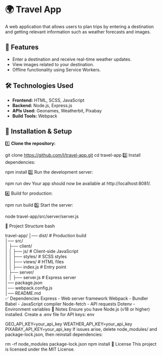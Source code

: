 # 🌍 Travel App  

A web application that allows users to plan trips by entering a destination and getting relevant information such as weather forecasts and images.

## 🚀 Features  
- Enter a destination and receive real-time weather updates.  
- View images related to your destination.  
- Offline functionality using Service Workers.  

## 🛠️ Technologies Used  
- **Frontend:** HTML, SCSS, JavaScript  
- **Backend:** Node.js, Express.js  
- **APIs Used:** Geonames, Weatherbit, Pixabay  
- **Build Tools:** Webpack  

## 📌 Installation & Setup  

1️⃣ **Clone the repository:**  

git clone https://github.com/ا/travel-app.git
cd travel-app
2️⃣ Install dependencies:


npm install
3️⃣ Run the development server:


npm run dev
Your app should now be available at http://localhost:8081/.

4️⃣ Build for production:


npm run build
5️⃣ Start the server:

node travel-app/src/server/server.js

📝 Project Structure
bash

travel-app/
│── dist/                   # Production build  
│── src/  
│   ├── client/  
│   │   ├── js/             # Client-side JavaScript  
│   │   ├── styles/         # SCSS styles  
│   │   ├── views/          # HTML files  
│   │   ├── index.js        # Entry point  
│   ├── server/  
│   │   ├── server.js       # Express server  
│── package.json  
│── webpack.config.js  
│── README.md  
✅ Dependencies
Express - Web server framework
Webpack - Bundler
Babel - JavaScript compiler
Node-fetch - API requests
Dotenv - Environment variables
📌 Notes
Ensure you have Node.js (v18 or higher) installed.
Create a .env file for API keys:
env

GEO_API_KEY=your_api_key
WEATHER_API_KEY=your_api_key
PIXABAY_API_KEY=your_api_key
If issues arise, delete node_modules/ and package-lock.json, then reinstall dependencies:

rm -rf node_modules package-lock.json
npm install
🎯 License
This project is licensed under the MIT License.